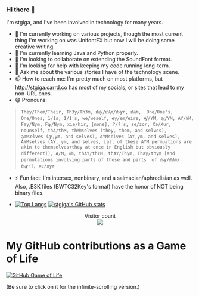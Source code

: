 ### Hi there 👋

<!--
**stgiga/stgiga** is a ✨ _special_ ✨ repository because its `README.md` (this file) appears on your GitHub profile.

Here are some ideas to get you started:

- 🔭 I’m currently working on ...
- 🌱 I’m currently learning ...
- 👯 I’m looking to collaborate on ...
- 🤔 I’m looking for help with ...
- 💬 Ask me about ...
- 📫 How to reach me: ...
- 😄 Pronouns: ...
- ⚡ Fun fact: ...
-->

I'm stgiga, and I've been involved in technology for many years.

- 🔭 I’m currently working on various projects, though the most current thing I'm working on was UnifontEX but now I will be doing some creative writing.
- 🌱 I’m currently learning Java and Python properly.
- 👯 I’m looking to collaborate on extending the SoundFont format.
- 🤔 I’m looking for help with keeping my code running long-term.
- 💬 Ask me about the various stories I have of the technology scene.
- 📫 How to reach me: I'm pretty much on most platforms, but http://stgiga.carrd.co has most of my socials, or sites that lead to my non-URL ones.
- 😄 Pronouns: 
> ```They/Them/Their, Th3y/Th3m, ᵺꜽ/ᵺ㏟/ᵺꜽr, ᵺ㏟,  One/One's, One/Ones, 1/1s, 1/1's, we/weself, ey/em/eirs, Ꜽ/YM, ꜽ/YM, AY/YM, Fay/Nym, Fꜽ/Nym, xie/hir, [none], ?/?'s, ze/zor, Xe/Xur, nounself, thA/thM, th㏟selves (they, them, and selves),  ꜽmselves (ꜽ,ym, and selves), AYMselves (AY,ym, and selves), AYMselves (AY, ym, and selves, [all of these AYM permuations are akin to themselves+they at once in English but obviously different]), A/M, ㏟, thAY/thYM, thAY/Thym, Thay/thym [and permutations involving parts of those and parts  of ᵺꜽ/ᵺ㏟/ᵺꜽr], xe/xyr```
- ⚡ Fun fact: I'm intersex, nonbinary, and a salmacian/aphrodisian as well. Also, .B3K files (BWTC32Key's format) have the honor of NOT being binary files.

- [![Top Langs](https://github-readme-stats.vercel.app/api/top-langs/?username=stgiga&theme=merko&include_all_commits=true&&size_weight=0.5&count_weight=0.5&langs_count=20&number_format=long&show_icons=true&show=reviews,discussions_started,discussions_answered,prs_merged,prs_merged_percentage)](https://github.com/anuraghazra/github-readme-stats) [![stgiga's GitHub stats](https://github-readme-stats.vercel.app/api?username=stgiga&theme=merko&include_all_commits=true&number_format=long&show_icons=true&show=reviews,discussions_started,discussions_answered,prs_merged,prs_merged_percentage)](https://github.com/anuraghazra/github-readme-stats)
  
<p align="center"> 
  Visitor count<br>
  <img src="https://profile-counter.glitch.me/stgiga/count.svg" />
</p>

# My GitHub contributions as a Game of Life

[![GitHub Game of Life](https://github4life.herokuapp.com/stgiga.gif?z=6)](https://github4life.herokuapp.com/stgiga)

(Be sure to click on it for the infinite-scrolling version.)

